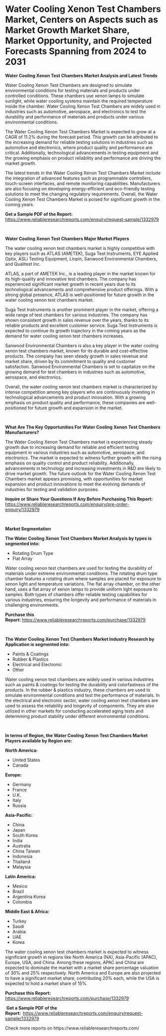 <p><h1>Water Cooling Xenon Test Chambers Market, Centers on Aspects such as Market Growth Market Share, Market Opportunity, and Projected Forecasts Spanning from 2024 to 2031</h1></p><p><strong>Water Cooling Xenon Test Chambers Market Analysis and Latest Trends</strong></p>
<p><p>Water Cooling Xenon Test Chambers are designed to simulate environmental conditions for testing materials and products under controlled conditions. These chambers use xenon lamps to simulate sunlight, while water cooling systems maintain the required temperature inside the chamber. Water Cooling Xenon Test Chambers are widely used in industries such as automotive, aerospace, and electronics to test the durability and performance of materials and products under various environmental conditions.</p><p>The Water Cooling Xenon Test Chambers Market is expected to grow at a CAGR of 11.2% during the forecast period. This growth can be attributed to the increasing demand for reliable testing solutions in industries such as automotive and electronics, where product quality and performance are critical. Additionally, technological advancements in testing equipment and the growing emphasis on product reliability and performance are driving the market growth.</p><p>The latest trends in the Water Cooling Xenon Test Chambers Market include the integration of advanced features such as programmable controllers, touch-screen interfaces, and remote monitoring capabilities. Manufacturers are also focusing on developing energy-efficient and eco-friendly testing solutions to meet the changing regulatory requirements. Overall, the Water Cooling Xenon Test Chambers Market is poised for significant growth in the coming years.</p></p>
<p><strong>Get a Sample PDF of the Report:&nbsp;</strong> <a href="https://www.reliableresearchreports.com/enquiry/request-sample/1332979">https://www.reliableresearchreports.com/enquiry/request-sample/1332979</a></p>
<p>&nbsp;</p>
<p><strong>Water Cooling Xenon Test Chambers Major Market Players</strong></p>
<p><p>The water cooling xenon test chambers market is highly competitive with key players such as ATLAS (AMETEK), Suga Test Instruments, EYE Applied Optix, ASLi Testing Equipment, Linpin, Sanwood Environmental Chambers, and Qualitest Inc.</p><p>ATLAS, a part of AMETEK Inc., is a leading player in the market known for its high-quality and innovative test chambers. The company has experienced significant market growth in recent years due to its technological advancements and comprehensive product offerings. With a strong global presence, ATLAS is well-positioned for future growth in the water cooling xenon test chambers market.</p><p>Suga Test Instruments is another prominent player in the market, offering a wide range of test chambers for various industries. The company has shown consistent growth in sales revenue over the years, thanks to its reliable products and excellent customer service. Suga Test Instruments is expected to continue its growth trajectory in the coming years as the demand for water cooling xenon test chambers increases.</p><p>Sanwood Environmental Chambers is also a key player in the water cooling xenon test chambers market, known for its durable and cost-effective products. The company has seen steady growth in sales revenue and market share, driven by its commitment to quality and customer satisfaction. Sanwood Environmental Chambers is set to capitalize on the growing demand for test chambers in industries such as automotive, aerospace, and electronics.</p><p>Overall, the water cooling xenon test chambers market is characterized by intense competition among key players who are continuously investing in technological advancements and product innovation. With a growing emphasis on product quality and performance, these companies are well-positioned for future growth and expansion in the market.</p></p>
<p>&nbsp;</p>
<p><strong>What Are The Key Opportunities For Water Cooling Xenon Test Chambers Manufacturers?</strong></p>
<p><p>The Water Cooling Xenon Test Chambers market is experiencing steady growth due to increasing demand for reliable and efficient testing equipment in various industries such as automotive, aerospace, and electronics. The market is expected to witness further growth with the rising emphasis on quality control and product reliability. Additionally, advancements in technology and increasing investments in R&D are likely to drive market growth. The future outlook for the Water Cooling Xenon Test Chambers market appears promising, with opportunities for market expansion and product innovations to meet the evolving demands of industries for testing and validation purposes.</p></p>
<p><strong>Inquire or Share Your Questions If Any Before Purchasing This Report:</strong> <a href="https://www.reliableresearchreports.com/enquiry/pre-order-enquiry/1332979">https://www.reliableresearchreports.com/enquiry/pre-order-enquiry/1332979</a></p>
<p>&nbsp;</p>
<p><strong>Market Segmentation</strong></p>
<p><strong>The Water Cooling Xenon Test Chambers Market Analysis by types is segmented into:</strong></p>
<p><ul><li>Rotating Drum Type</li><li>Flat Array</li></ul></p>
<p><p>Water cooling xenon test chambers are used for testing the durability of materials under extreme environmental conditions. The rotating drum type chamber features a rotating drum where samples are placed for exposure to xenon light and temperature variations. The flat array chamber, on the other hand, uses a flat array of xenon lamps to provide uniform light exposure to samples. Both types of chambers offer reliable testing capabilities for various industries, ensuring the longevity and performance of materials in challenging environments.</p></p>
<p><strong>Purchase this Report:&nbsp;</strong><a href="https://www.reliableresearchreports.com/purchase/1332979">https://www.reliableresearchreports.com/purchase/1332979</a></p>
<p>&nbsp;</p>
<p><strong>The Water Cooling Xenon Test Chambers Market Industry Research by Application is segmented into:</strong></p>
<p><ul><li>Paints & Coatings</li><li>Rubber & Plastics</li><li>Electrical and Electronic</li><li>Other</li></ul></p>
<p><p>Water cooling xenon test chambers are widely used in various industries such as paints & coatings for testing the durability and colorfastness of the products. In the rubber & plastics industry, these chambers are used to simulate environmental conditions and test the performance of materials. In the electrical and electronic sector, water cooling xenon test chambers are used to assess the reliability and longevity of components. They are also utilized in other markets for conducting accelerated aging tests and determining product stability under different environmental conditions.</p></p>
<p>&nbsp;</p>
<p><strong>In terms of Region, the Water Cooling Xenon Test Chambers Market Players available by Region are:</strong></p>
<p>
    <p> <strong> North America: </strong>
        <ul>
            <li>United States</li>
            <li>Canada</li>
        </ul>
        </p> 
    <p> <strong> Europe: </strong>
        <ul>
            <li>Germany</li>
            <li>France</li>
            <li>U.K.</li>
            <li>Italy</li>
            <li>Russia</li>
        </ul>
        </p> 
    <p> <strong> Asia-Pacific: </strong>
        <ul>
            <li>China</li>
            <li>Japan</li>
            <li>South Korea</li>
            <li>India</li>
            <li>Australia</li>
            <li>China Taiwan</li>
            <li>Indonesia</li>
            <li>Thailand</li>
            <li>Malaysia</li>
        </ul>
        </p> 
    <p> <strong> Latin America: </strong>
        <ul>
            <li>Mexico</li>
            <li>Brazil</li>
            <li>Argentina Korea</li>
            <li>Colombia</li>
        </ul>
        </p> 
    <p> <strong> Middle East & Africa: </strong>
        <ul>
            <li>Turkey</li>
            <li>Saudi</li>
            <li>Arabia</li>
            <li>UAE</li>
            <li>Korea</li>
        </ul>
    </p>
    </p>
<p><p>The water cooling xenon test chambers market is expected to witness significant growth in regions like North America (NA), Asia-Pacific (APAC), Europe, USA, and China. Among these regions, APAC and China are expected to dominate the market with a market share percentage valuation of 30% and 25% respectively. North America and Europe are also projected to have a significant market share, contributing 20% each, while the USA is expected to hold a market share of 15%.</p></p>
<p><strong>Purchase this Report: </strong><a href="https://www.reliableresearchreports.com/purchase/1332979">https://www.reliableresearchreports.com/purchase/1332979</a></p>
<p>&nbsp;<strong>Get a Sample PDF of the Report:&nbsp;&nbsp;</strong><a href="https://www.reliableresearchreports.com/enquiry/request-sample/1332979">https://www.reliableresearchreports.com/enquiry/request-sample/1332979</a></p>
<p><strong></strong></p>
<p>Check more reports on https://www.reliableresearchreports.com/</p>